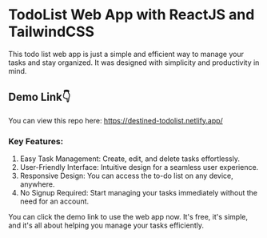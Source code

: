 # TodoList Web App with ReactJS and TailwindCSS 
This todo list web app is just a simple and efficient way to manage your tasks and stay organized. It was designed with simplicity and productivity in mind.

## Demo Link👇
You can view this repo here: https://destined-todolist.netlify.app/

### Key Features:
1. Easy Task Management: Create, edit, and delete tasks effortlessly.
2. User-Friendly Interface: Intuitive design for a seamless user experience.
3. Responsive Design: You can access the to-do list on any device, anywhere.
4. No Signup Required: Start managing your tasks immediately without the need for an account.

You can click the demo link to use the web app now. It's free, it's simple, and it's all about helping you manage your tasks efficiently.
